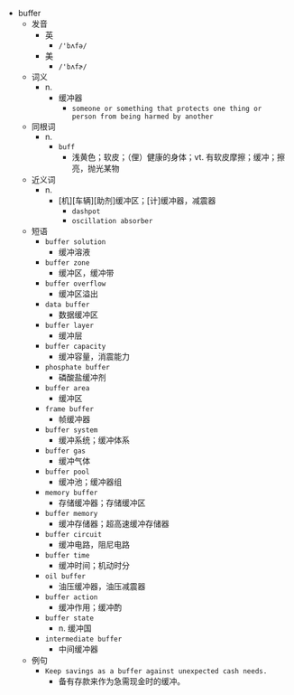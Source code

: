 - buffer
  - 发音
    - 英
      - `/'bʌfə/`
    - 美
      - `/'bʌfɚ/`
  - 词义
    - n.
      - 缓冲器
        - `someone or something that protects one thing or person from being harmed by another`
  - 同根词
    - n.
      - `buff`
        - 浅黄色；软皮；（俚）健康的身体；vt. 有软皮摩擦；缓冲；擦亮，抛光某物
  - 近义词
    - n.
      - [机][车辆][助剂]缓冲区；[计]缓冲器，减震器
        - `dashpot`
        - `oscillation absorber`
  - 短语
    - `buffer solution`
      - 缓冲溶液 
    - `buffer zone`
      - 缓冲区，缓冲带 
    - `buffer overflow`
      - 缓冲区溢出 
    - `data buffer`
      - 数据缓冲区 
    - `buffer layer`
      - 缓冲层 
    - `buffer capacity`
      - 缓冲容量，消震能力 
    - `phosphate buffer`
      - 磷酸盐缓冲剂 
    - `buffer area`
      - 缓冲区 
    - `frame buffer`
      - 帧缓冲器 
    - `buffer system`
      - 缓冲系统；缓冲体系 
    - `buffer gas`
      - 缓冲气体 
    - `buffer pool`
      - 缓冲池；缓冲器组 
    - `memory buffer`
      - 存储缓冲器；存储缓冲区 
    - `buffer memory`
      - 缓冲存储器；超高速缓冲存储器 
    - `buffer circuit`
      - 缓冲电路，阻尼电路 
    - `buffer time`
      - 缓冲时间；机动时分 
    - `oil buffer`
      - 油压缓冲器，油压减震器 
    - `buffer action`
      - 缓冲作用；缓冲酌 
    - `buffer state`
      - n. 缓冲国 
    - `intermediate buffer`
      - 中间缓冲器 
  - 例句
    - `Keep savings as a buffer against unexpected cash needs.`
      - 备有存款来作为急需现金时的缓冲。

